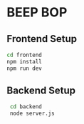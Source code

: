# BEEP BOP  


## Frontend Setup

   ```bash
   cd frontend
   npm install
   npm run dev
   ````

## Backend Setup


   ```bash
    cd backend
    node server.js
   ````


   ````